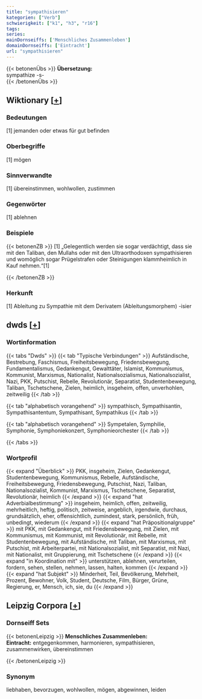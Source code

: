 ```yaml
---
title: "sympathisieren"
kategorien: ["Verb"]
schwierigkeit: ["k1", "h3", "r16"]
tags:
series:
mainDornseiffs: ['Menschliches Zusammenleben']
domainDornseiffs: ['Eintracht']
url: "sympathisieren"
---
```


{{< betonenÜbs >}}
**Übersetzung:**  
sympathize -s-  
{{< /betonenÜbs >}}

## Wiktionary [[+](https://de.wiktionary.org/wiki/sympathisieren)]

### Bedeutungen
[1] jemanden oder etwas für gut befinden  

### Oberbegriffe
[1] mögen  

### Sinnverwandte
[1] übereinstimmen, wohlwollen, zustimmen  

### Gegenwörter
[1] ablehnen  

### Beispiele
{{< betonenZB >}}
[1] „Gelegentlich werden sie sogar verdächtigt, dass sie mit den Taliban, den Mullahs oder mit den Ultraorthodoxen sympathisieren und womöglich sogar Prügelstrafen oder Steinigungen klammheimlich in Kauf nehmen.“[1]  

{{< /betonenZB >}}
### Herkunft
[1] Ableitung zu Sympathie mit dem Derivatem (Ableitungsmorphem) -isier  



## dwds [[+](https://www.dwds.de/wb/sympathisieren)]

### Wortinformation
{{< tabs "Dwds" >}}
{{< tab "Typische Verbindungen" >}}
Aufständische, Bestrebung, Faschismus, Freiheitsbewegung, Friedensbewegung, Fundamentalismus, Gedankengut, Gewalttäter, Islamist, Kommunismus, Kommunist, Marxismus, Nationalist, Nationalsozialismus, Nationalsozialist, Nazi, PKK, Putschist, Rebelle, Revolutionär, Separatist, Studentenbewegung, Taliban, Tschetschene, Zielen, heimlich, insgeheim, offen, unverhohlen, zeitweilig
{{< /tab >}}

{{< tab "alphabetisch vorangehend" >}}
sympathisch, Sympathisantin, Sympathisantentum, Sympathisant, Sympathikus
{{< /tab >}}

{{< tab "alphabetisch vorangehend" >}}
Sympetalen, Symphilie, Symphonie, Symphoniekonzert, Symphonieorchester
{{< /tab >}}

{{< /tabs >}}

### Wortprofil
{{< expand "Überblick" >}} PKK, insgeheim, Zielen, Gedankengut, Studentenbewegung, Kommunismus, Rebelle, Aufständische, Freiheitsbewegung, Friedensbewegung, Putschist, Nazi, Taliban, Nationalsozialist, Kommunist, Marxismus, Tschetschene, Separatist, Revolutionär, heimlich {{< /expand >}}
{{< expand "hat Adverbialbestimmung" >}} insgeheim, heimlich, offen, zeitweilig, mehrheitlich, heftig, politisch, zeitweise, angeblich, irgendwie, durchaus, grundsätzlich, eher, offensichtlich, zumindest, stark, persönlich, früh, unbedingt, wiederum {{< /expand >}}
{{< expand "hat Präpositionalgruppe" >}} mit PKK, mit Gedankengut, mit Friedensbewegung, mit Zielen, mit Kommunismus, mit Kommunist, mit Revolutionär, mit Rebelle, mit Studentenbewegung, mit Aufständische, mit Taliban, mit Marxismus, mit Putschist, mit Arbeiterpartei, mit Nationalsozialist, mit Separatist, mit Nazi, mit Nationalist, mit Gruppierung, mit Tschetschene {{< /expand >}}
{{< expand "in Koordination mit" >}} unterstützen, ablehnen, verurteilen, fordern, sehen, stellen, nehmen, lassen, halten, kommen {{< /expand >}}
{{< expand "hat Subjekt" >}} Minderheit, Teil, Bevölkerung, Mehrheit, Prozent, Bewohner, Volk, Student, Deutsche, Film, Bürger, Grüne, Regierung, er, Mensch, ich, sie, du {{< /expand >}}

## Leipzig Corpora [[+](https://corpora.uni-leipzig.de/en/res?word=sympathisieren&corpusId=deu_newscrawl-public_2018)]

### Dornseiff Sets
{{< betonenLeipzig >}}
**Menschliches Zusammenleben:**  
**Eintracht:** entgegenkommen, harmonieren, sympathisieren, zusammenwirken, übereinstimmen  

{{< /betonenLeipzig >}}

### Synonym
liebhaben, bevorzugen, wohlwollen, mögen, abgewinnen, leiden

